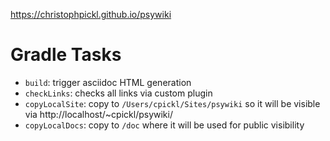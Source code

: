 
https://christophpickl.github.io/psywiki

# Gradle Tasks

* `build`: trigger asciidoc HTML generation
* `checkLinks`: checks all links via custom plugin
* `copyLocalSite`: copy to `/Users/cpickl/Sites/psywiki` so it will be visible via http://localhost/~cpickl/psywiki/
* `copyLocalDocs`: copy to `/doc` where it will be used for public visibility
